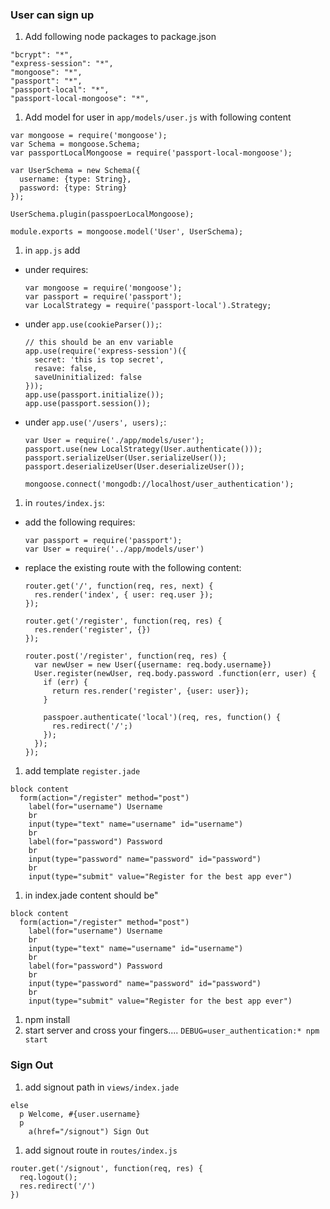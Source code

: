 ### User can sign up

1. Add following node packages to package.json

  ```
  "bcrypt": "*",
  "express-session": "*",
  "mongoose": "*",
  "passport": "*",
  "passport-local": "*",
  "passport-local-mongoose": "*",
  ```

1. Add model for user in `app/models/user.js` with following content

  ```
  var mongoose = require('mongoose');
  var Schema = mongoose.Schema;
  var passportLocalMongoose = require('passport-local-mongoose');

  var UserSchema = new Schema({
    username: {type: String},
    password: {type: String}
  });

  UserSchema.plugin(passpoerLocalMongoose);

  module.exports = mongoose.model('User', UserSchema);
  ```

1. in `app.js` add
  * under requires:

    ```
    var mongoose = require('mongoose');
    var passport = require('passport');
    var LocalStrategy = require('passport-local').Strategy;
    ```

  * under `app.use(cookieParser());`:

    ```
    // this should be an env variable
    app.use(require('express-session')({
      secret: 'this is top secret',
      resave: false,
      saveUninitialized: false
    }));
    app.use(passport.initialize());
    app.use(passport.session());
    ```

  * under `app.use('/users', users);`:

    ```
    var User = require('./app/models/user');
    passport.use(new LocalStrategy(User.authenticate()));
    passport.serializeUser(User.serializeUser());
    passport.deserializeUser(User.deserializeUser());

    mongoose.connect('mongodb://localhost/user_authentication');
    ```

1. in `routes/index.js`:
  * add the following requires:

    ```
    var passport = require('passport');
    var User = require('../app/models/user')
    ```

  * replace the existing route with the following content:

    ```
    router.get('/', function(req, res, next) {
      res.render('index', { user: req.user });
    });

    router.get('/register', function(req, res) {
      res.render('register', {})
    });

    router.post('/register', function(req, res) {
      var newUser = new User({username: req.body.username})
      User.register(newUser, req.body.password .function(err, user) {
        if (err) {
          return res.render('register', {user: user});
        }

        passpoer.authenticate('local')(req, res, function() {
          res.redirect('/';)
        });
      });
    });
    ```

1. add template `register.jade`

  ```
  block content
    form(action="/register" method="post")
      label(for="username") Username
      br
      input(type="text" name="username" id="username")
      br
      label(for="password") Password
      br
      input(type="password" name="password" id="password")
      br
      input(type="submit" value="Register for the best app ever")
  ```

1. in index.jade content should be"

  ```
  block content
    form(action="/register" method="post")
      label(for="username") Username
      br
      input(type="text" name="username" id="username")
      br
      label(for="password") Password
      br
      input(type="password" name="password" id="password")
      br
      input(type="submit" value="Register for the best app ever")
  ```

1. npm install
1. start server and cross your fingers.... `DEBUG=user_authentication:* npm start`

### Sign Out

1. add signout path in `views/index.jade`

  ```
  else
    p Welcome, #{user.username}
    p
      a(href="/signout") Sign Out
  ```

1. add signout route in `routes/index.js`

  ```
  router.get('/signout', function(req, res) {
    req.logout();
    res.redirect('/')
  })
  ```
